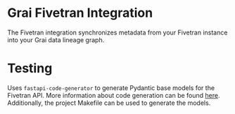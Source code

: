 # Grai Fivetran Integration

The Fivetran integration synchronizes metadata from your Fivetran instance into your Grai data lineage graph.


# Testing

Uses `fastapi-code-generator` to generate Pydantic base models for the Fivetran API.
More information about code generation can be found [here](https://github.com/koxudaxi/fastapi-code-generator).
Additionally, the project Makefile can be used to generate the models.
